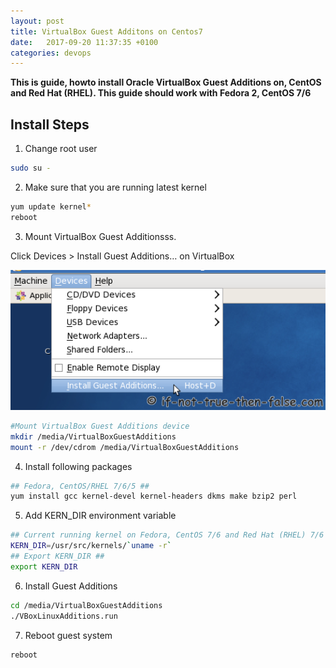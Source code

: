 ```yaml
---
layout: post
title: VirtualBox Guest Additons on Centos7
date:   2017-09-20 11:37:35 +0100
categories: devops
---
```


**This is guide, howto install Oracle VirtualBox Guest Additions on, CentOS and Red Hat (RHEL). This guide should work with Fedora 2, CentOS 7/6**

## Install Steps

1. Change root user
```bash
sudo su -
```


2. Make sure that you are running latest kernel
```bash
yum update kernel*
reboot
```


3. Mount VirtualBox Guest Additionsss.

Click Devices > Install Guest Additions… on VirtualBox

![alt text](/assets/post_imgs/virtualbox-install-guest-additions.png "Adding_guest_additions")
```bash
#Mount VirtualBox Guest Additions device
mkdir /media/VirtualBoxGuestAdditions
mount -r /dev/cdrom /media/VirtualBoxGuestAdditions
```
4. Install following packages
```bash
## Fedora, CentOS/RHEL 7/6/5 ##
yum install gcc kernel-devel kernel-headers dkms make bzip2 perl
```


5. Add KERN_DIR environment variable
```bash
## Current running kernel on Fedora, CentOS 7/6 and Red Hat (RHEL) 7/6 ##
KERN_DIR=/usr/src/kernels/`uname -r`
## Export KERN_DIR ##
export KERN_DIR
```


6. Install Guest Additions
```bash
cd /media/VirtualBoxGuestAdditions
./VBoxLinuxAdditions.run
```


7. Reboot guest system
```bash
reboot
```
